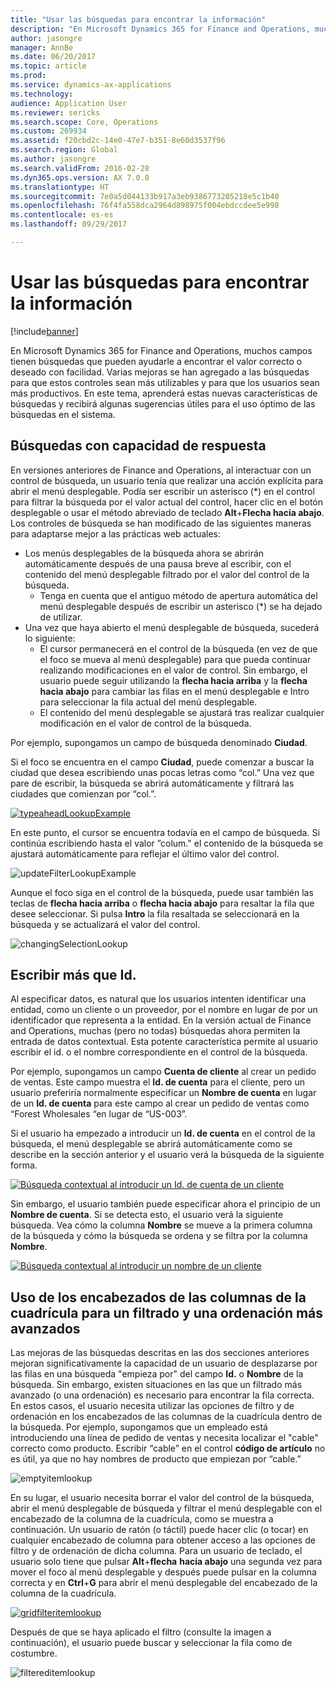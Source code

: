 ```yaml
---
title: "Usar las búsquedas para encontrar la información"
description: "En Microsoft Dynamics 365 for Finance and Operations, muchos campos tienen búsquedas que pueden ayudarle a encontrar el valor correcto o deseado con facilidad. Varias mejoras se han agregado a las búsquedas para que estos controles sean más utilizables y para que los usuarios sean más productivos. En este tema, aprenderá estas nuevas características de búsquedas y recibirá algunas sugerencias útiles para el uso óptimo de las búsquedas en el sistema."
author: jasongre
manager: AnnBe
ms.date: 06/20/2017
ms.topic: article
ms.prod: 
ms.service: dynamics-ax-applications
ms.technology: 
audience: Application User
ms.reviewer: sericks
ms.search.scope: Core, Operations
ms.custom: 269934
ms.assetid: f20cbd2c-14e0-47e7-b351-8e60d3537f96
ms.search.region: Global
ms.author: jasongre
ms.search.validFrom: 2016-02-28
ms.dyn365.ops.version: AX 7.0.0
ms.translationtype: HT
ms.sourcegitcommit: 7e0a5d044133b917a3eb9386773205218e5c1b40
ms.openlocfilehash: 76f4fa558dca2964d898975f004ebdccdee5e998
ms.contentlocale: es-es
ms.lasthandoff: 09/29/2017

---
```


# <a name="use-lookups-to-find-information"></a>Usar las búsquedas para encontrar la información

[!include[banner](../includes/banner.md)]


En Microsoft Dynamics 365 for Finance and Operations, muchos campos tienen búsquedas que pueden ayudarle a encontrar el valor correcto o deseado con facilidad. Varias mejoras se han agregado a las búsquedas para que estos controles sean más utilizables y para que los usuarios sean más productivos. En este tema, aprenderá estas nuevas características de búsquedas y recibirá algunas sugerencias útiles para el uso óptimo de las búsquedas en el sistema.  

<a name="responsive-lookups"></a>Búsquedas con capacidad de respuesta
------------------

En versiones anteriores de Finance and Operations, al interactuar con un control de búsqueda, un usuario tenía que realizar una acción explícita para abrir el menú desplegable. Podía ser escribir un asterisco (\*) en el control para filtrar la búsqueda por el valor actual del control, hacer clic en el botón desplegable o usar el método abreviado de teclado **Alt**+**Flecha hacia abajo**. Los controles de búsqueda se han modificado de las siguientes maneras para adaptarse mejor a las prácticas web actuales:

-   Los menús desplegables de la búsqueda ahora se abrirán automáticamente después de una pausa breve al escribir, con el contenido del menú desplegable filtrado por el valor del control de la búsqueda.
    -   Tenga en cuenta que el antiguo método de apertura automática del menú desplegable después de escribir un asterisco (\*) se ha dejado de utilizar.
-   Una vez que haya abierto el menú desplegable de búsqueda, sucederá lo siguiente:
    -   El cursor permanecerá en el control de la búsqueda (en vez de que el foco se mueva al menú desplegable) para que pueda continuar realizando modificaciones en el valor de control. Sin embargo, el usuario puede seguir utilizando la **flecha hacia arriba** y la **flecha hacia abajo** para cambiar las filas en el menú desplegable e Intro para seleccionar la fila actual del menú desplegable.
    -   El contenido del menú desplegable se ajustará tras realizar cualquier modificación en el valor de control de la búsqueda.

Por ejemplo, supongamos un campo de búsqueda denominado **Ciudad**. 

Si el foco se encuentra en el campo **Ciudad**, puede comenzar a buscar la ciudad que desea escribiendo unas pocas letras como “col.”  Una vez que pare de escribir, la búsqueda se abrirá automáticamente y filtrará las ciudades que comienzan por “col.”. 

[![typeaheadLookupExample](./media/typeaheadlookupexample.png)](./media/typeaheadlookupexample.png) 

En este punto, el cursor se encuentra todavía en el campo de búsqueda. Si continúa escribiendo hasta el valor ”colum." el contenido de la búsqueda se ajustará automáticamente para reflejar el último valor del control. 

![updateFilterLookupExample](./media/updatefilterlookupexample.png) 

Aunque el foco siga en el control de la búsqueda, puede usar también las teclas de **flecha hacia arriba** o **flecha hacia abajo** para resaltar la fila que desee seleccionar. Si pulsa **Intro** la fila resaltada se seleccionará en la búsqueda y se actualizará el valor del control. 

![changingSelectionLookup](./media/changingselectionlookup.png)

## <a name="typing-in-more-than-ids"></a>Escribir más que Id.
Al especificar datos, es natural que los usuarios intenten identificar una entidad, como un cliente o un proveedor, por el nombre en lugar de por un identificador que representa a la entidad. En la versión actual de Finance and Operations, muchas (pero no todas) búsquedas ahora permiten la entrada de datos contextual. Esta potente característica permite al usuario escribir el id. o el nombre correspondiente en el control de la búsqueda. 

Por ejemplo, supongamos un campo **Cuenta de cliente** al crear un pedido de ventas. Este campo muestra el **Id. de cuenta** para el cliente, pero un usuario preferiría normalmente especificar un **Nombre de cuenta** en lugar de un **Id. de cuenta** para este campo al crear un pedido de ventas como “Forest Wholesales “en lugar de “US-003”.

Si el usuario ha empezado a introducir un **Id. de cuenta** en el control de la búsqueda, el menú desplegable se abrirá automáticamente como se describe en la sección anterior y el usuario verá la búsqueda de la siguiente forma.

[![Búsqueda contextual al introducir un Id. de cuenta de un cliente](./media/howtocontextuallookups-1.png)](./media/howtocontextuallookups-1.png)

Sin embargo, el usuario también puede especificar ahora el principio de un **Nombre de cuenta**. Si se detecta esto, el usuario verá la siguiente búsqueda. Vea cómo la columna **Nombre** se mueve a la primera columna de la búsqueda y cómo la búsqueda se ordena y se filtra por la columna **Nombre**.

[![Búsqueda contextual al introducir un nombre de un cliente](./media/howtocontextuallookups-2.png)](./media/howtocontextuallookups-2.png)

## <a name="using-grid-column-headers-for-more-advanced-filtering-and-sorting"></a>Uso de los encabezados de las columnas de la cuadrícula para un filtrado y una ordenación más avanzados
Las mejoras de las búsquedas descritas en las dos secciones anteriores mejoran significativamente la capacidad de un usuario de desplazarse por las filas en una búsqueda "empieza por" del campo **Id.** o **Nombre** de la búsqueda. Sin embargo, existen situaciones en las que un filtrado más avanzado (o una ordenación) es necesario para encontrar la fila correcta. En estos casos, el usuario necesita utilizar las opciones de filtro y de ordenación en los encabezados de las columnas de la cuadrícula dentro de la búsqueda. Por ejemplo, supongamos que un empleado está introduciendo una línea de pedido de ventas y necesita localizar el "cable" correcto como producto. Escribir “cable” en el control **código de artículo** no es útil, ya que no hay nombres de producto que empiezan por “cable.” 

![emptyitemlookup](./media/emptyitemlookup.png) 

En su lugar, el usuario necesita borrar el valor del control de la búsqueda, abrir el menú desplegable de búsqueda y filtrar el menú desplegable con el encabezado de la columna de la cuadrícula, como se muestra a continuación. Un usuario de ratón (o táctil) puede hacer clic (o tocar) en cualquier encabezado de columna para obtener acceso a las opciones de filtro y de ordenación de dicha columna. Para un usuario de teclado, el usuario solo tiene que pulsar **Alt**+**flecha** **hacia abajo** una segunda vez para mover el foco al menú desplegable y después puede pulsar en la columna correcta y en **Ctrl**+**G** para abrir el menú desplegable del encabezado de la columna de la cuadrícula. 

[![gridfilteritemlookup](./media/gridfilteritemlookup.png)](./media/gridfilteritemlookup.png) 

Después de que se haya aplicado el filtro (consulte la imagen a continuación), el usuario puede buscar y seleccionar la fila como de costumbre. 

![filtereditemlookup](./media/filtereditemlookup.png)




